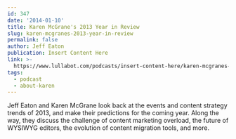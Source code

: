 ```yaml
---
id: 347
date: '2014-01-10'
title: Karen McGrane's 2013 Year in Review
slug: karen-mcgranes-2013-year-in-review
permalink: false
author: Jeff Eaton
publication: Insert Content Here
link: >-
  https://www.lullabot.com/podcasts/insert-content-here/karen-mcgranes-2013-year-in-review
tags:
  - podcast
  - about-karen
---
```

Jeff Eaton and Karen McGrane look back at the events and content strategy trends of 2013, and make their predictions for the coming year. Along the way, they discuss the challenge of content marketing overload, the future of WYSIWYG editors, the evolution of content migration tools, and more.
